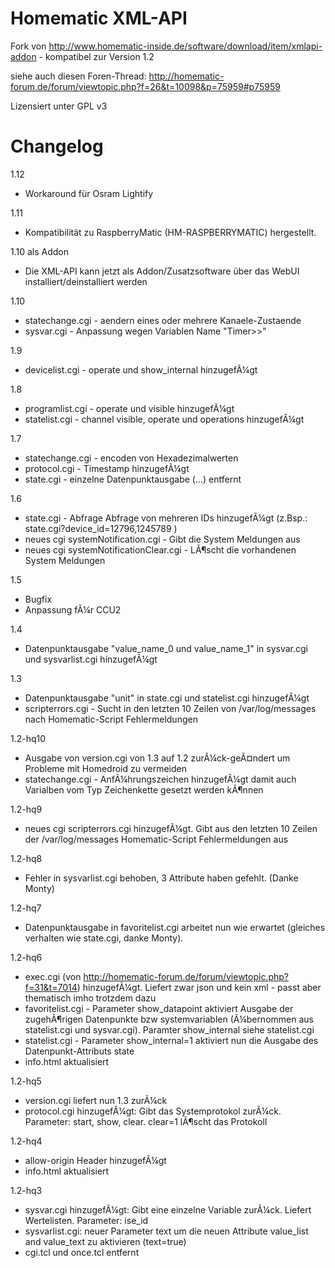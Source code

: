 Homematic XML-API
=================

Fork von http://www.homematic-inside.de/software/download/item/xmlapi-addon - kompatibel zur Version 1.2

siehe auch diesen Foren-Thread: http://homematic-forum.de/forum/viewtopic.php?f=26&t=10098&p=75959#p75959

Lizensiert unter GPL v3

Changelog
=========
1.12
* Workaround für Osram Lightify

1.11
* Kompatibilität zu RaspberryMatic (HM-RASPBERRYMATIC) hergestellt.

1.10 als Addon
* Die XML-API kann jetzt als Addon/Zusatzsoftware über das WebUI installiert/deinstalliert werden 

1.10
* statechange.cgi - aendern eines oder mehrere Kanaele-Zustaende
* sysvar.cgi - Anpassung wegen Variablen Name "Timer>>"

1.9
* devicelist.cgi - operate und show_internal hinzugefÃ¼gt

1.8
* programlist.cgi  - operate und visible hinzugefÃ¼gt
* statelist.cgi - channel visible, operate und operations hinzugefÃ¼gt

1.7
* statechange.cgi - encoden von Hexadezimalwerten
* protocol.cgi - Timestamp hinzugefÃ¼gt
* state.cgi - einzelne Datenpunktausgabe (<state>...</state>) entfernt

1.6
* state.cgi - Abfrage Abfrage von mehreren IDs hinzugefÃ¼gt (z.Bsp.: state.cgi?device_id=12796,1245789 )
* neues cgi systemNotification.cgi - Gibt die System Meldungen aus
* neues cgi systemNotificationClear.cgi -	LÃ¶scht die vorhandenen System Meldungen

1.5
* Bugfix
* Anpassung fÃ¼r CCU2

1.4
* Datenpunktausgabe "value_name_0 und value_name_1" in sysvar.cgi und sysvarlist.cgi hinzugefÃ¼gt

1.3
* Datenpunktausgabe "unit" in state.cgi und statelist.cgi hinzugefÃ¼gt
* scripterrors.cgi - Sucht in den letzten 10 Zeilen von /var/log/messages nach Homematic-Script Fehlermeldungen

1.2-hq10
* Ausgabe von version.cgi von 1.3 auf 1.2 zurÃ¼ck-geÃ¤ndert um Probleme mit Homedroid zu vermeiden
* statechange.cgi - AnfÃ¼hrungszeichen hinzugefÃ¼gt damit auch Varialben vom Typ Zeichenkette gesetzt werden kÃ¶nnen

1.2-hq9
* neues cgi scripterrors.cgi hinzugefÃ¼gt. Gibt aus den letzten 10 Zeilen der /var/log/messages Homematic-Script Fehlermeldungen aus

1.2-hq8
* Fehler in sysvarlist.cgi behoben, 3 Attribute haben gefehlt. (Danke Monty)

1.2-hq7
* Datenpunktausgabe in favoritelist.cgi arbeitet nun wie erwartet (gleiches verhalten wie state.cgi, danke Monty).

1.2-hq6
* exec.cgi (von http://homematic-forum.de/forum/viewtopic.php?f=31&t=7014) hinzugefÃ¼gt. Liefert zwar json und kein xml - passt aber thematisch imho trotzdem dazu
* favoritelist.cgi - Parameter show_datapoint aktiviert Ausgabe der zugehÃ¶rigen Datenpunkte bzw systemvariablen (Ã¼bernommen aus statelist.cgi und sysvar.cgi). Paramter show_internal siehe statelist.cgi
* statelist.cgi - Parameter show_internal=1 aktiviert nun die Ausgabe des Datenpunkt-Attributs state
* info.html aktualisiert

1.2-hq5
* version.cgi liefert nun 1.3 zurÃ¼ck
* protocol.cgi hinzugefÃ¼gt: Gibt das Systemprotokol zurÃ¼ck. Parameter: start, show, clear. clear=1 lÃ¶scht das Protokoll

1.2-hq4
* allow-origin Header hinzugefÃ¼gt
* info.html aktualisiert

1.2-hq3
* sysvar.cgi hinzugefÃ¼gt: Gibt eine einzelne Variable zurÃ¼ck. Liefert Wertelisten. Parameter: ise_id
* sysvarlist.cgi: neuer Parameter text um die neuen Attribute value_list and value_text zu aktivieren (text=true)
* cgi.tcl und once.tcl entfernt


